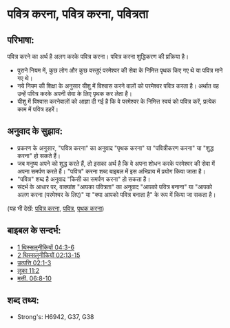 # पवित्र करना, पवित्र करना, पवित्रता #

## परिभाषा: ##

पवित्र करने का अर्थ है अलग करके पवित्र करना। पवित्र करना शुद्धिकरण की प्रक्रिया है।

* पुराने नियम में, कुछ लोग और कुछ वस्तुएं परमेश्वर की सेवा के निमित्त पृथक किए गए थे या पवित्र माने गए थे।
* नये नियम की शिक्षा के अनुसार यीशु में विश्वास करने वालों को परमेश्वर पवित्र करता है। अर्थात वह उन्हें पवित्र करके अपनी सेवा के लिए पृथक कर लेता है।
* यीशु में विश्वास करनेवालों को आज्ञा दी गई है कि वे परमेश्वर के निमित्त स्वयं को पवित्र करें, प्रत्येक काम में पवित्र ठहरें।

## अनुवाद के सुझाव: ##
* प्रकरण के अनुसार, "पवित्र करना" का अनुवाद "पृथक करना" या "पवित्रीकरण करना" या "शुद्ध करना" हो सकते हैं।
* जब मनुष्य अपने को शुद्ध करते हैं, तो इसका अर्थ है कि वे अपना शोधन करके परमेश्वर की सेवा में अपना समर्पण करते हैं। "पवित्र" करना शब्द बाइबल में इस अभिप्राय में प्रयोग किया जाता है।
* "पवित्र" शब्द है अनुवाद "किसी का समर्पण करना" हो सकता है।
* संदर्भ के आधार पर, वाक्यांश "आपका पवित्रता" का अनुवाद "आपको पवित्र बनाना" या "आपको अलग करना (परमेश्वर के लिए)" या "क्या आपको पवित्र बनाता है" के रूप में किया जा सकता है।

(यह भी देखें: [पवित्र करना](../kt/consecrate.md), [पवित्र](../kt/holy.md), [पृथक करना](../kt/setapart.md))

## बाइबल के सन्दर्भ: ##

* [1 थिस्सलुनीकियों 04:3-6](rc://en/tn/help/1th/04/03)
* [2 थिस्सलुनीकियों 02:13-15](rc://en/tn/help/2th/02/13)
* [उत्पत्ति 02:1-3](rc://en/tn/help/gen/02/01)
* [लूका 11:2](rc://en/tn/help/luk/11/02)
* [मत्ती. 06:8-10](rc://en/tn/help/mat/06/08)


## शब्द तथ्य: ##

* Strong's: H6942, G37, G38
